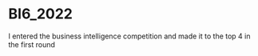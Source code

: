 # BI6_2022
I entered the business intelligence competition and made it to the top 4 in the first round
